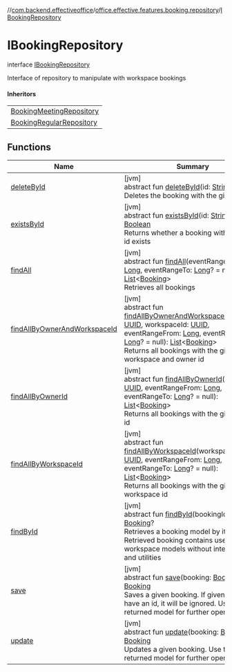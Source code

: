 //[com.backend.effectiveoffice](../../../index.md)/[office.effective.features.booking.repository](../index.md)/[IBookingRepository](index.md)

# IBookingRepository

interface [IBookingRepository](index.md)

Interface of repository to manipulate with workspace bookings

#### Inheritors

| |
|---|
| [BookingMeetingRepository](../-booking-meeting-repository/index.md) |
| [BookingRegularRepository](../-booking-regular-repository/index.md) |

## Functions

| Name | Summary |
|---|---|
| [deleteById](delete-by-id.md) | [jvm]<br>abstract fun [deleteById](delete-by-id.md)(id: [String](https://kotlinlang.org/api/latest/jvm/stdlib/kotlin/-string/index.html))<br>Deletes the booking with the given id |
| [existsById](exists-by-id.md) | [jvm]<br>abstract fun [existsById](exists-by-id.md)(id: [String](https://kotlinlang.org/api/latest/jvm/stdlib/kotlin/-string/index.html)): [Boolean](https://kotlinlang.org/api/latest/jvm/stdlib/kotlin/-boolean/index.html)<br>Returns whether a booking with the given id exists |
| [findAll](find-all.md) | [jvm]<br>abstract fun [findAll](find-all.md)(eventRangeFrom: [Long](https://kotlinlang.org/api/latest/jvm/stdlib/kotlin/-long/index.html), eventRangeTo: [Long](https://kotlinlang.org/api/latest/jvm/stdlib/kotlin/-long/index.html)? = null): [List](https://kotlinlang.org/api/latest/jvm/stdlib/kotlin.collections/-list/index.html)&lt;[Booking](../../office.effective.model/-booking/index.md)&gt;<br>Retrieves all bookings |
| [findAllByOwnerAndWorkspaceId](find-all-by-owner-and-workspace-id.md) | [jvm]<br>abstract fun [findAllByOwnerAndWorkspaceId](find-all-by-owner-and-workspace-id.md)(ownerId: [UUID](https://docs.oracle.com/javase/8/docs/api/java/util/UUID.html), workspaceId: [UUID](https://docs.oracle.com/javase/8/docs/api/java/util/UUID.html), eventRangeFrom: [Long](https://kotlinlang.org/api/latest/jvm/stdlib/kotlin/-long/index.html), eventRangeTo: [Long](https://kotlinlang.org/api/latest/jvm/stdlib/kotlin/-long/index.html)? = null): [List](https://kotlinlang.org/api/latest/jvm/stdlib/kotlin.collections/-list/index.html)&lt;[Booking](../../office.effective.model/-booking/index.md)&gt;<br>Returns all bookings with the given workspace and owner id |
| [findAllByOwnerId](find-all-by-owner-id.md) | [jvm]<br>abstract fun [findAllByOwnerId](find-all-by-owner-id.md)(ownerId: [UUID](https://docs.oracle.com/javase/8/docs/api/java/util/UUID.html), eventRangeFrom: [Long](https://kotlinlang.org/api/latest/jvm/stdlib/kotlin/-long/index.html), eventRangeTo: [Long](https://kotlinlang.org/api/latest/jvm/stdlib/kotlin/-long/index.html)? = null): [List](https://kotlinlang.org/api/latest/jvm/stdlib/kotlin.collections/-list/index.html)&lt;[Booking](../../office.effective.model/-booking/index.md)&gt;<br>Returns all bookings with the given owner id |
| [findAllByWorkspaceId](find-all-by-workspace-id.md) | [jvm]<br>abstract fun [findAllByWorkspaceId](find-all-by-workspace-id.md)(workspaceId: [UUID](https://docs.oracle.com/javase/8/docs/api/java/util/UUID.html), eventRangeFrom: [Long](https://kotlinlang.org/api/latest/jvm/stdlib/kotlin/-long/index.html), eventRangeTo: [Long](https://kotlinlang.org/api/latest/jvm/stdlib/kotlin/-long/index.html)? = null): [List](https://kotlinlang.org/api/latest/jvm/stdlib/kotlin.collections/-list/index.html)&lt;[Booking](../../office.effective.model/-booking/index.md)&gt;<br>Returns all bookings with the given workspace id |
| [findById](find-by-id.md) | [jvm]<br>abstract fun [findById](find-by-id.md)(bookingId: [String](https://kotlinlang.org/api/latest/jvm/stdlib/kotlin/-string/index.html)): [Booking](../../office.effective.model/-booking/index.md)?<br>Retrieves a booking model by its id. Retrieved booking contains user and workspace models without integrations and utilities |
| [save](save.md) | [jvm]<br>abstract fun [save](save.md)(booking: [Booking](../../office.effective.model/-booking/index.md)): [Booking](../../office.effective.model/-booking/index.md)<br>Saves a given booking. If given model will have an id, it will be ignored. Use the returned model for further operations |
| [update](update.md) | [jvm]<br>abstract fun [update](update.md)(booking: [Booking](../../office.effective.model/-booking/index.md)): [Booking](../../office.effective.model/-booking/index.md)<br>Updates a given booking. Use the returned model for further operations |
